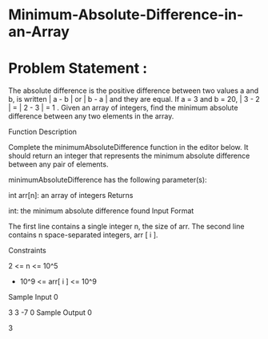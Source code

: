 # Minimum-Absolute-Difference-in-an-Array
# Problem Statement :

The absolute difference is the positive difference between two values a and b, is written | a - b | or | b - a |  and they are equal. If a = 3 and  b = 20,  | 3 - 2 | = | 2 - 3 | = 1 . Given an array of integers, find the minimum absolute difference between any two elements in the array.


Function Description

Complete the minimumAbsoluteDifference function in the editor below. It should return an integer that represents the minimum absolute difference between any pair of elements.

minimumAbsoluteDifference has the following parameter(s):

int arr[n]: an array of integers
Returns

int: the minimum absolute difference found
Input Format

The first line contains a single integer n, the size of arr.
The second line contains n space-separated integers,  arr [ i ].

Constraints

2  <=  n   <=   10^5
- 10^9   <=   arr[ i ]   <=  10^9


Sample Input 0

3
3 -7 0
Sample Output 0

3
